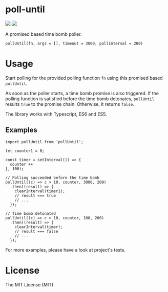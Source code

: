 # poll-until
[![](https://travis-ci.org/SokratisVidros/poll-until.svg?branch=master)](https://travis-ci.org/SokratisVidros/poll-until)
[![](https://badge.fury.io/js/pollUntil.svg)](https://www.npmjs.com/package/pollUntil)

A promised based time bomb poller.

`pollUntil(fn, args = [], timeout = 3000, pollInterval = 200)`

# Usage
Start polling for the provided polling function `fn` using this promised based `pollUntil`.

As soon as the poller starts, a time bomb promise is also triggered. If the polling function is satisfied before the time bomb detonates, `pollUntil` results `true` to the promise chain. Otherwise, it returns `false`.

The library works with Typescript, ES6 and ES5.

## Examples

```
import pollUntil from 'pollUntil';

let counter1 = 0;

const timer = setInterval(() => {
  counter ++
}, 100);

// Polling succeeded before the time bomb
pollUntil((c) => c > 10, counter, 3000, 200)
  .then((result) => {
    clearInterval(timer1);
    // result === true
    // ...
  });

// Time bomb detonated
pollUntil((c) => c > 10, counter, 100, 200)
  .then((result) => {
    clearInterval(timer);
    // result === false
    // ...
  });

```

For more examples, please have a look at project's tests.

# License
The MIT License (MIT)
